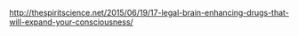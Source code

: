 <a href="http://thespiritscience.net/2015/06/19/17-legal-brain-enhancing-drugs-that-will-expand-your-consciousness/" target="_blank">http://thespiritscience.net/2015/06/19/17-legal-brain-enhancing-drugs-that-will-expand-your-consciousness/</a>
